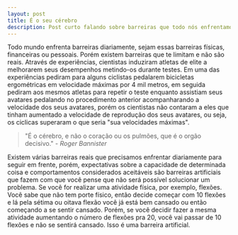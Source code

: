 ```yaml
---
layout: post
title: É o seu cérebro
description: Post curto falando sobre barreiras que todo nós enfrentamos em cada dia que vivemos, seja emocional, física, financeira ou pessoal, mas há uma barreira que não é real.
---
```

Todo mundo enfrenta barreiras diariamente, sejam essas barreiras físicas, financeiras ou pessoais. Porém existem barreiras que te limitam e não são reais.
Através de experiências, cientistas induziram atletas de elite a melhorarem seus desempenhos metindo-os durante testes. Em uma das experiências pediram para alguns ciclistas pedalarem bicicletas ergométricas em velocidade máximas por 4 mil metros, em seguida pediram aos mesmos atletas para repetir o teste enquanto assistiam seus avatares pedalando no procedimento anterior acompanharando a velocidade dos seus avatares, porém os cientistas não contaram a eles que tinham aumentado a velocidade de reprodução dos seus avatares, ou seja, os ciclicas superaram o que seria "sua velocidades máximas".

> "É o cérebro, e não o coração ou os pulmões, que é o orgão decisivo." - *Roger Bannister*

Existem várias barreiras reais que precisamos enfrentar diariamente para seguir em frente, porém, expectativas sobre a capacidade de determinada coisa e comportamentos considerados aceitáveis são barreiras artificiais que fazem com que você pense que não será possível solucionar um problema.
Se você for realizar uma atividade física, por exemplo, flexões. Você sabe que não tem porte físico, então decide começar com 10 flexões e lá pela sétima ou oitava flexão você já está bem cansado ou então começando a se sentir cansado. Porém, se você decidir fazer a mesma atividade aumentando o número de flexões pra 20, você vai passar de 10 flexões e não se sentirá cansado. Isso é uma barreira artificial. 